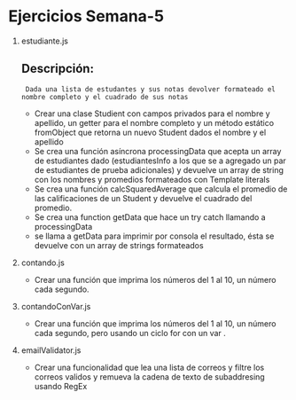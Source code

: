 # Ejercicios Semana-5

1. estudiante.js

    ## Descripción:
        Dada una lista de estudantes y sus notas devolver formateado el nombre completo y el cuadrado de sus notas

    - Crear una clase Studient con campos privados para el nombre y apellido, un getter para el nombre completo y un método estático fromObject que retorna un nuevo Student dados el nombre y el apellido
    - Se crea una función asíncrona processingData que acepta un array de estudiantes dado (estudiantesInfo a los que se a agregado un par de estudiantes de prueba adicionales) y devuelve un array de string con los nombres y promedios formateados con Template literals
    - Se crea una función calcSquaredAverage que calcula el promedio de las calificaciones de un Student y devuelve el cuadrado del promedio.
    - Se crea una function getData que hace un try catch llamando a processingData
    - se llama a getData para imprimir por consola el resultado, ésta se devuelve con un array de strings formateados


2. contando.js
    - Crear una función que imprima los números del 1 al 10, un número cada segundo.


3. contandoConVar.js
    - Crear una función que imprima los números del 1 al 10, un número cada segundo, pero usando un ciclo for con un var .


4. emailValidator.js
    - Crear una funcionalidad que lea una lista de correos y filtre los correos validos y remueva la cadena de texto de subaddresing usando RegEx
